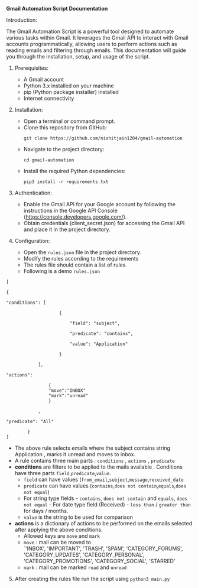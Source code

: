 
**Gmail Automation Script Documentation**

Introduction: 

The Gmail Automation Script is a powerful tool designed to automate various tasks within Gmail. It leverages the Gmail API to interact with Gmail accounts programmatically, allowing users to perform actions such as reading emails and filtering through emails. This documentation will guide you through the installation, setup, and usage of the script.

1. Prerequisites:
   - A Gmail account
   - Python 3.x installed on your machine
   - pip (Python package installer) installed
   - Internet connectivity

2. Installation:
   - Open a terminal or command prompt.
   -  Clone this repository from GitHub:
        ```
        git clone https://github.com/nishitjain1204/gmail-automation
        ```
   - Navigate to the project directory:
        ```
        cd gmail-automation
        ```
   -  Install the required Python dependencies:
        ```
        pip3 install -r requirements.txt
        ```

3. Authentication:
   - Enable the Gmail API for your Google account by following the instructions in the Google API Console (https://console.developers.google.com/).
   - Obtain credentials (client_secret.json) for accessing the Gmail API and place it in the project directory.

4. Configuration:
   - Open the  `rules.json`  file in the project directory.
   - Modify the rules according to the requirements
   - The rules file should contain a list of rules
   - Following is a demo `rules.json`
```
[

{

"conditions": [

					{
				
						"field": "subject",
						
						"predicate": "contains",
						
						"value": "Application"
						
					}
		
			],
		
"actions": 
		
				{
				"move":"INBOX"
				"mark":"unread"
				}
				
			,
		
"predicate": "All"
		
		}
]
```

- The above rule selects emails where the subject contains string Application , marks it unread and moves to inbox. 
- A rule contains three main parts : `conditions` , `actions` , `predicate`
-  **conditions** are filters to be applied to the mails available . Conditions have three parts `field`,`predicate`,`value`.
	- `field` can have values (`from_email`,`subject`,`message`,`received_date` 
	- `predicate` can have values (`contains`,`does not contain`,`equals`,`does not equal`)
	- For string type fields - `contains`, `does not contain` and `equals`, `does not equal` - For date type field (Received) - `less than` / `greater than` for days / months.
	- `value` is the string to be used for comparison
 -  **actions** is a dictionary of actions to be performed on the emails selected after applying the above conditions. 
	 - Allowed keys are `move` and `mark`
	 - `move` : mail can be moved to  
		 `'INBOX', 'IMPORTANT', 'TRASH', 'SPAM', 'CATEGORY_FORUMS', 'CATEGORY_UPDATES', 'CATEGORY_PERSONAL', 'CATEGORY_PROMOTIONS', 'CATEGORY_SOCIAL', 'STARRED'
	 - `mark` : mail can be marked `read` and `unread`

5. After creating the rules file run the script using
        ```
        python3 main.py
        ```
